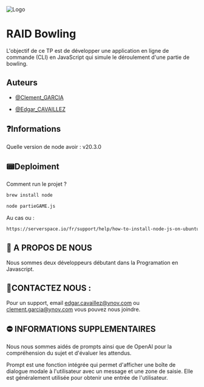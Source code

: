 
![Logo](https://img.freepik.com/premium-vector/bowling-logo-labels-badges_266639-32.jpg?w=2000)


# RAID Bowling

L'objectif de ce TP est de développer une application en ligne de commande (CLI) en JavaScript qui simule le déroulement d'une partie de bowling.

## Auteurs

- [@Clement_GARCIA](https://ytrack.learn.ynov.com/git/gclement)

- [@Edgar_CAVAILLEZ](https://ytrack.learn.ynov.com/git/cedgar)
## ❓Informations

Quelle version de node avoir : v20.3.0

## 📟Deploiment

Comment run le projet ?

```bash
brew install node
```
```bash
node partieGAME.js
```
Au cas ou : 
```bash
https://serverspace.io/fr/support/help/how-to-install-node-js-on-ubuntu-20-04/?attempt=1

```
## 🚀 A PROPOS DE NOUS
Nous sommes deux développeurs débutant dans la Programation en Javascript.

## 📌CONTACTEZ NOUS :
Pour un support, email edgar.cavaillez@ynov.com ou clement.garcia@ynov.com vous pouvez nous joindre.

## ⛔️ INFORMATIONS SUPPLEMENTAIRES
Nous nous sommes aidés de prompts ainsi que de OpenAI pour la compréhension du sujet et d'évaluer les attendus.

Prompt est une fonction intégrée qui permet d'afficher une boîte de dialogue modale à l'utilisateur avec un message et une zone de saisie. Elle est généralement utilisée pour obtenir une entrée de l'utilisateur.